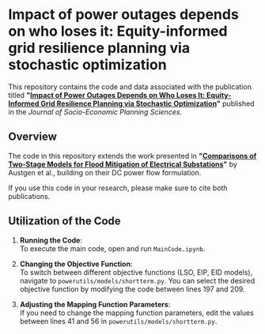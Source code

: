 # Impact of power outages depends on who loses it: Equity-informed grid resilience planning via stochastic optimization

This repository contains the code and data associated with the publication titled **"[Impact of Power Outages Depends on Who Loses It: Equity-Informed Grid Resilience Planning via Stochastic Optimization](https://doi.org/10.1016/j.seps.2024.102036)"** published in the *Journal of Socio-Economic Planning Sciences*.

## Overview

The code in this repository extends the work presented in **"[Comparisons of Two-Stage Models for Flood Mitigation of Electrical Substations](https://doi.org/10.1287/ijoc.2023.0125)"** by Austgen et al., building on their DC power flow formulation.

If you use this code in your research, please make sure to cite both publications.

## Utilization of the Code

1. **Running the Code**:  
   To execute the main code, open and run `MainCode.ipynb`.

2. **Changing the Objective Function**:  
   To switch between different objective functions (LSO, EIP, EID models), navigate to `powerutils/models/shortterm.py`. You can select the desired objective function by modifying the code between lines 197 and 209.

3. **Adjusting the Mapping Function Parameters**:  
   If you need to change the mapping function parameters, edit the values between lines 41 and 56 in `powerutils/models/shortterm.py`.


